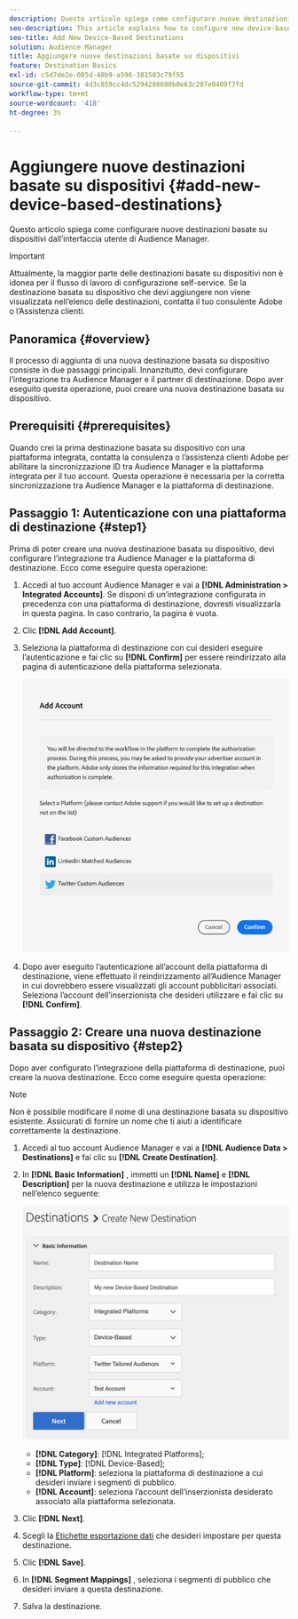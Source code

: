 ```yaml
---
description: Questo articolo spiega come configurare nuove destinazioni basate su dispositivi dall’interfaccia utente di Audience Manager.
seo-description: This article explains how to configure new device-based destinations from the Audience Manager user interface.
seo-title: Add New Device-Based Destinations
solution: Audience Manager
title: Aggiungere nuove destinazioni basate su dispositivi
feature: Destination Basics
exl-id: c5d7de2e-085d-48b9-a596-381503c79f55
source-git-commit: 4d3c859cc4dc5294286680b0e63c287e0409f7fd
workflow-type: tm+mt
source-wordcount: '418'
ht-degree: 3%

---
```


# Aggiungere nuove destinazioni basate su dispositivi {#add-new-device-based-destinations}

Questo articolo spiega come configurare nuove destinazioni basate su dispositivi dall’interfaccia utente di Audience Manager.

>[!IMPORTANT]
>
>Attualmente, la maggior parte delle destinazioni basate su dispositivi non è idonea per il flusso di lavoro di configurazione self-service. Se la destinazione basata su dispositivo che devi aggiungere non viene visualizzata nell’elenco delle destinazioni, contatta il tuo consulente Adobe o l’Assistenza clienti.

## Panoramica {#overview}

Il processo di aggiunta di una nuova destinazione basata su dispositivo consiste in due passaggi principali. Innanzitutto, devi configurare l’integrazione tra Audience Manager e il partner di destinazione. Dopo aver eseguito questa operazione, puoi creare una nuova destinazione basata su dispositivo.

## Prerequisiti {#prerequisites}

Quando crei la prima destinazione basata su dispositivo con una piattaforma integrata, contatta la consulenza o l’assistenza clienti Adobe per abilitare la sincronizzazione ID tra Audience Manager e la piattaforma integrata per il tuo account. Questa operazione è necessaria per la corretta sincronizzazione tra Audience Manager e la piattaforma di destinazione.

## Passaggio 1: Autenticazione con una piattaforma di destinazione {#step1}

Prima di poter creare una nuova destinazione basata su dispositivo, devi configurare l’integrazione tra Audience Manager e la piattaforma di destinazione. Ecco come eseguire questa operazione:

1. Accedi al tuo account Audience Manager e vai a **[!DNL Administration > Integrated Accounts]**. Se disponi di un’integrazione configurata in precedenza con una piattaforma di destinazione, dovresti visualizzarla in questa pagina. In caso contrario, la pagina è vuota.
1. Clic **[!DNL Add Account]**.
1. Seleziona la piattaforma di destinazione con cui desideri eseguire l’autenticazione e fai clic su **[!DNL Confirm]** per essere reindirizzato alla pagina di autenticazione della piattaforma selezionata.

   ![piattaforme integrate](assets/dbd-integrated-platforms.png)

1. Dopo aver eseguito l’autenticazione all’account della piattaforma di destinazione, viene effettuato il reindirizzamento all’Audience Manager in cui dovrebbero essere visualizzati gli account pubblicitari associati. Seleziona l’account dell’inserzionista che desideri utilizzare e fai clic su **[!DNL Confirm]**.

## Passaggio 2: Creare una nuova destinazione basata su dispositivo {#step2}

Dopo aver configurato l’integrazione della piattaforma di destinazione, puoi creare la nuova destinazione. Ecco come eseguire questa operazione:

>[!NOTE]
>
>Non è possibile modificare il nome di una destinazione basata su dispositivo esistente. Assicurati di fornire un nome che ti aiuti a identificare correttamente la destinazione.

1. Accedi al tuo account Audience Manager e vai a **[!DNL Audience Data > Destinations]** e fai clic su **[!DNL Create Destination]**.
1. In **[!DNL Basic Information]** , immetti un **[!DNL Name]** e **[!DNL Description]** per la nuova destinazione e utilizza le impostazioni nell’elenco seguente:

   ![configurazione](assets/dbd-new-basic.png)

   * **[!DNL Category]**: [!DNL Integrated Platforms];
   * **[!DNL Type]**: [!DNL Device-Based];
   * **[!DNL Platform]**: seleziona la piattaforma di destinazione a cui desideri inviare i segmenti di pubblico.
   * **[!DNL Account]**: seleziona l’account dell’inserzionista desiderato associato alla piattaforma selezionata.
1. Clic **[!DNL Next]**.
1. Scegli la [Etichette esportazione dati](/help/using/features/data-export-controls.md#controls-labels) che desideri impostare per questa destinazione.
1. Clic **[!DNL Save]**.
1. In **[!DNL Segment Mappings]** , seleziona i segmenti di pubblico che desideri inviare a questa destinazione.
1. Salva la destinazione.
